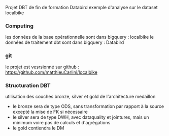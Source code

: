 Projet DBT de fin de formation Databird
exemple d'analyse sur le dataset localbike

### Computing

les données de la base opérationnelle sont dans bigquery : localbike
le données de traitement dbt sont dans bigquery : Databird

### git

le projet est vesrsionné sur github : https://github.com/matthieuCarlini/localbike

### Structuration DBT

utilisation des couches bronze, silver et gold de l'architecture medaillon
- le bronze sera de type ODS, sans transformation par rapport à la source excepté la mise de FK si nécessaire
- le silver sera de type DWH, avec dataquality et jointures, mais un minimum voire pas de calculs et d'agrégations
- le gold contiendra le DM

